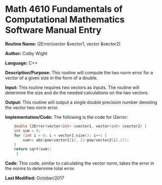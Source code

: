 # Math 4610 Fundamentals of Computational Mathematics Software Manual Entry

**Routine Name:**       l2Error(vector<int> &vector1, vector<int> &vector2)


**Author:** Colby Wight

**Language:** C++

**Description/Purpose:**  This routine will compute the two norm error for a vector of a given size in the form of a double.

**Input:** This routine requires two vectors as inputs. The routine will determine the size and do the needed calculations on the two vectors.


**Output:** This routine will output a single double precision number denoting the vector two norm error.


**Implementation/Code:** The following is the code for l2error:
```C++
    double l2Error(vector<int> &vector1, vector<int> &vector2) {
    int sum = 0;
    for (int i = 0; i < vector1.size(); i++) {
        sum+= abs(pow(vector1[i], 2)-pow(vector2[i],2));
    }
    return sqrt(sum);
     }
 ``` 
**Code:** This code, similar to calculating the vector norm, takes the error in the norms to determine total error.

 

**Last Modified:** October/2017
